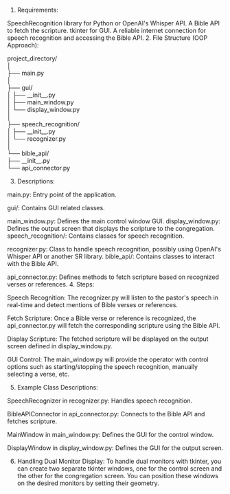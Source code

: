 1. Requirements:

SpeechRecognition library for Python or OpenAI's Whisper API.
A Bible API to fetch the scripture.
tkinter for GUI.
A reliable internet connection for speech recognition and accessing the Bible API.
2. File Structure (OOP Approach):

<p>project_directory/<br>
│<br>
├── main.py <br>
│<br>
├── gui/<br>
│   ├── __init__.py<br>
│   ├── main_window.py <br>
│   └── display_window.py <br>
│ <br>
├── speech_recognition/ <br>
│   ├── __init__.py <br>
│   └── recognizer.py <br>
│ <br>
└── bible_api/ <br>
    ├── __init__.py <br>
    └── api_connector.py <br>
</p>

3. Descriptions:

main.py: Entry point of the application.

gui/: Contains GUI related classes.

main_window.py: Defines the main control window GUI.
display_window.py: Defines the output screen that displays the scripture to the congregation.
speech_recognition/: Contains classes for speech recognition.

recognizer.py: Class to handle speech recognition, possibly using OpenAI's Whisper API or another SR library.
bible_api/: Contains classes to interact with the Bible API.

api_connector.py: Defines methods to fetch scripture based on recognized verses or references.
4. Steps:

Speech Recognition: The recognizer.py will listen to the pastor's speech in real-time and detect mentions of Bible verses or references.

Fetch Scripture: Once a Bible verse or reference is recognized, the api_connector.py will fetch the corresponding scripture using the Bible API.

Display Scripture: The fetched scripture will be displayed on the output screen defined in display_window.py.

GUI Control: The main_window.py will provide the operator with control options such as starting/stopping the speech recognition, manually selecting a verse, etc.

5. Example Class Descriptions:

SpeechRecognizer in recognizer.py: Handles speech recognition.

BibleAPIConnector in api_connector.py: Connects to the Bible API and fetches scripture.

MainWindow in main_window.py: Defines the GUI for the control window.

DisplayWindow in display_window.py: Defines the GUI for the output screen.

6. Handling Dual Monitor Display:
To handle dual monitors with tkinter, you can create two separate tkinter windows, one for the control screen and the other for the congregation screen. You can position these windows on the desired monitors by setting their geometry.
